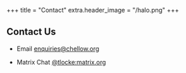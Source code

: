 +++
title = "Contact"
extra.header_image = "/halo.png"
+++

## Contact Us

* Email [enquiries@chellow.org](mailto:enquiries@chellow.org)

* Matrix Chat [@tlocke:matrix.org](https://matrix.to/#/@tlocke:matrix.org)
